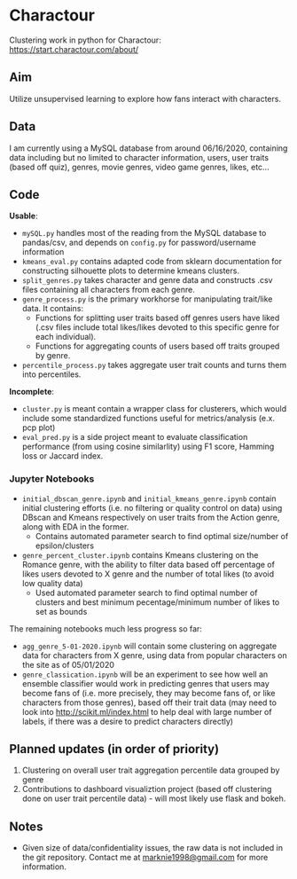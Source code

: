 # Charactour
Clustering work in python for Charactour: https://start.charactour.com/about/

## Aim

Utilize unsupervised learning to explore how fans interact with characters.

## Data

I am currently using a MySQL database from around 06/16/2020, containing data including but no limited to character information, users, user traits (based off quiz), genres, movie genres, video game genres, likes, etc...

## Code

__Usable__:  
* `mySQL.py` handles most of the reading from the MySQL database to pandas/csv, and depends on `config.py` for password/username information
* `kmeans_eval.py` contains adapted code from sklearn documentation for constructing silhouette plots to determine kmeans clusters.
* `split_genres.py` takes character and genre data and constructs .csv files containing all characters from each genre.
* `genre_process.py` is the primary workhorse for manipulating trait/like data. It contains:
    + Functions for splitting user traits based off genres users have liked (.csv files include total likes/likes devoted to this specific genre for each individual).
    + Functions for aggregating counts of users based off traits grouped by genre.
* `percentile_process.py` takes aggregate user trait counts and turns them into percentiles.
  
__Incomplete__:  
* `cluster.py` is meant contain a wrapper class for clusterers, which would include some standardized functions useful for metrics/analysis (e.x. pcp plot)
* `eval_pred.py` is a side project meant to evaluate classification performance (from using cosine similarlity) using F1 score, Hamming loss or Jaccard index.

### Jupyter Notebooks
* `initial_dbscan_genre.ipynb` and `initial_kmeans_genre.ipynb` contain initial clustering efforts (i.e. no filtering or quality control on data) using DBscan and Kmeans respectively on user traits from the Action genre, along with EDA in the former.
    + Contains automated parameter search to find optimal size/number of epsilon/clusters
* `genre_percent_cluster.ipynb` contains Kmeans clustering on the Romance genre, with the ability to filter data based off percentage of likes users devoted to X genre and the number of total likes (to avoid low quality data)
    + Used automated parameter search to find optimal number of clusters and best minimum pecentage/minimum number of likes to set as bounds    

The remaining notebooks much less progress so far:  
* `agg_genre_5-01-2020.ipynb` will contain some clustering on aggregate data for characters from X genre, using data from popular characters on the site as of 05/01/2020
* `genre_classication.ipynb` will be an experiment to see how well an ensemble classifier would work in predicting genres that users may become fans of (i.e. more precisely, they may become fans of, or like characters from those genres), based off their trait data (may need to look into http://scikit.ml/index.html to help deal with large number of labels, if there was a desire to predict characters directly) 

## Planned updates (in order of priority)

1. Clustering on overall user trait aggregation percentile data grouped by genre
2. Contributions to dashboard visualiztion project (based off clustering done on user trait percentile data) - will most likely use flask and bokeh.

## Notes
* Given size of data/confidentiality issues, the raw data is not included in the git repository. Contact me at marknie1998@gmail.com for more information. 


